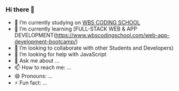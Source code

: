### Hi there 👋

<!--
**onureredo/onureredo** is a ✨ _special_ ✨ repository because its `README.md` (this file) appears on your GitHub profile.

Here are some ideas to get you started:-->

- 🔭 I’m currently studying on [WBS CODING SCHOOL](https://www.wbscodingschool.com/)
- 🌱 I’m currently learning [FULL-STACK WEB & APP DEVELOPMENT(https://www.wbscodingschool.com/web-app-development-bootcamp/)
- 👯 I’m looking to collaborate with other Students and Developers) 
- 🤔 I’m looking for help with JavaScript
- 💬 Ask me about ...
- 📫 How to reach me: ...
- 😄 Pronouns: ...
- ⚡ Fun fact: ...

